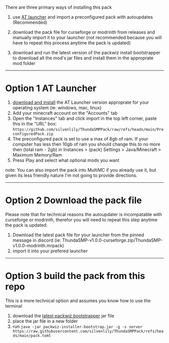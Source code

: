 
There are three primary ways of installing this pack

1. use [AT launcher](https://atlauncher.com/) and import a preconfigured pack with autoupdates (Recommended)

2. download the pack file for curseforge or modrinth from releases and manually import it to your launcher (not recommended because you will have to repeat this process anytime the pack is updated)

3. download and run the latest version of the packwiz install bootstrapper to download all the mod's jar files and install them in the approprate mod folder

---
# Option 1 AT Launcher

1. [download and install](https://atlauncher.com/downloads) the AT Launcher version approprate for your operating system (ie: windows, mac, linux)
2. Add your minecraft account on the "Accounts" tab
3. Open the "Instances" tab and click import in the top left corner, paste this in the "URL" box: `https://github.com/silvenlily/ThundaSMPPack/raw/refs/heads/main/PreconfiguredPack.zip`
4. The preconfigured pack is set to use a max of 8gb of ram. If your computer has less then 10gb of ram you should change this to no more then (total ram - 2gb) in Instances > (pack) Settings > Java/Minecraft > Maximum Memory/Ram
5. Press Play and select what optional mods you want

note: You can also import the pack into MultiMC if you already use it, but given its less friendly nature I'm not going to provide directions.

---
# Option 2 Download the pack file

Please note that for technical reasons the autoupdater is incompatable with curseforge or modrinth, therefor you will need to repeat this step anytime the pack is updated.

1. Download the latest pack file for your launcher from the pinned message in discord (ie: ThundaSMP-v1.0.0-curseforge.zip/ThundaSMP-v1.0.0-modrinth.mrpack)
2. import it into your prefered launcher

---
# Option 3 build the pack from this repo

This is a more technical option and assumes you know how to use the terminal

1. download the [latest packwiz bootstrapper](https://github.com/packwiz/packwiz-installer-bootstrap/releases) jar file
2. place the jar file in a new folder
3. run `java -jar packwiz-installer-bootstrap.jar -g -s server https://raw.githubusercontent.com/silvenlily/ThundaSMPPack/refs/heads/main/pack.toml`


